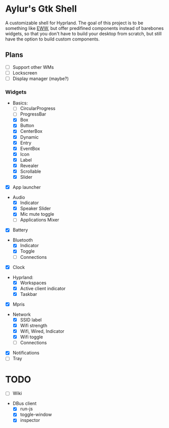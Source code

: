 # Aylur's Gtk Shell

A customizable shell for Hyprland.
The goal of this project is to be something like [EWW](https://github.com/elkowar/eww), but offer predifined components instead of barebones widgets, so that you don't have to build your desktop from scratch, but still have the option to build custom components.

## Plans

- [ ] Support other WMs
- [ ] Lockscreen
- [ ] Display manager (maybe?)

### Widgets

- Basics:
    - [ ] CircularProgress
    - [ ] ProgressBar
    - [x] Box
    - [x] Button
    - [x] CenterBox
    - [x] Dynamic
    - [x] Entry
    - [x] EventBox
    - [x] Icon
    - [x] Label
    - [x] Revealer
    - [x] Scrollable
    - [x] Slider
- [x] App launcher
- Audio
    - [x] Indicator
    - [x] Speaker Slider
    - [x] Mic mute toggle
    - [ ] Applications Mixer
- [x] Battery
- Bluetooth
    - [x] Indicator
    - [x] Toggle
    - [ ] Connections
- [x] Clock
- Hyprland:
    - [x] Workspaces
    - [x] Active client indicator
    - [x] Taskbar
- [x] Mpris
- Network
    - [x] SSID label
    - [x] Wifi strength
    - [x] Wifi, Wired, Indicator
    - [x] Wifi toggle
    - [ ] Connections
- [x] Notifications
- [ ] Tray

# TODO

- [ ] Wiki
- DBus client
    - [x] run-js
    - [x] toggle-window
    - [x] inspector
